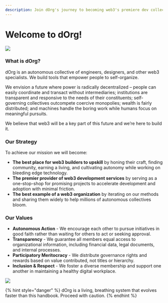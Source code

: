 ```yaml
---
description: Join dOrg's journey to becoming web3's premiere dev collective.
---
```


# Welcome to dOrg!

![](https://i.gifer.com/3t5T.gif)

### What is dOrg?

dOrg is an autonomous collective of engineers, designers, and other web3 specialists. We build tools that empower people to self-organize.

We envision a future where power is radically decentralized – people can easily coordinate and transact without intermediaries; institutions are transparent and responsive to the needs of their constituents; self-governing collectives outcompete coercive monopolies; wealth is fairly distributed; and machines handle the boring work while humans focus on meaningful pursuits.

We believe that web3 will be a key part of this future and we’re here to build it.

### Our Strategy

To achieve our mission we will become:

* **The best place for web3 builders to upskill** by honing their craft, finding community, earning a living, and cultivating autonomy while working on bleeding edge technology.
* **The premier provider of web3 development services** by serving as a one-stop-shop for promising projects to accelerate development and adoption with minimal friction.
* **The best example of a web3 organization** by iterating on our methods and sharing them widely to help millions of autonomous collectives bloom.

### Our Values

* **Autonomous Action** - We encourage each other to pursue initiatives in good faith rather than waiting for others to act or seeking approval.
* **Transparency** - We guarantee all members equal access to organizational information, including financial data, legal documents, and internal processes.
* **Participatory Meritocracy** - We distribute governance rights and rewards based on value contributed, not titles or hierarchy.
* **Inclusion & Respect** - We foster a diverse membership and support one another in maintaining a healthy digital workplace.

![](https://miro.medium.com/max/1000/1\*5WIVZ1eZQ8G2ITihkYI2SQ.gif)

{% hint style="danger" %}
dOrg is a living, breathing system that evolves faster than this handbook. Proceed with caution.
{% endhint %}
